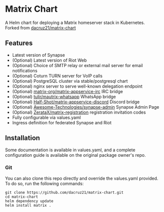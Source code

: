 # Matrix Chart

A Helm chart for deploying a Matrix homeserver stack in Kubernetes. Forked from [dacruz21/matrix-chart](https://github.com/dacruz21/matrix-chart)

## Features

- Latest version of Synapse
- (Optional) Latest version of Riot Web
- (Optional) Choice of SMTP relay or external mail server for email notifications
- (Optional) Coturn TURN server for VoIP calls
- (Optional) PostgreSQL cluster via stable/postgresql chart
- (Optional) nginx server to serve well-known delegation endpoint
- (Optional) [matrix-org/matrix-appservice-irc](https://github.com/matrix-org/matrix-appservice-irc) IRC bridge
- (Optional) [tulir/mautrix-whatsapp](https://github.com/tulir/mautrix-whatsapp) WhatsApp bridge
- (Optional) [Half-Shot/matrix-appservice-discord](https://github.com/Half-Shot/matrix-appservice-discord) Discord bridge
- (Optional) [Awesome-Technologies/synapse-admin](https://github.com/Awesome-Technologies/synapse-admin) Synapse Admin Page
- (Optional) [ZerataX/matrix-registration](https://github.com/ZerataX/matrix-registration) registration invitation codes
- Fully configurable via values.yaml
- Ingress definition for federated Synapse and Riot

## Installation

Some documentation is available in values.yaml, and a complete configuration guide is available on the original package owner's repo.

### Git

You can also clone this repo directly and override the values.yaml provided. To do so, run the following commands:

```shell script
git clone https://github.com/dacruz21/matrix-chart.git
cd matrix-chart
helm dependency update
helm install matrix .
```

